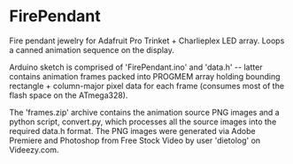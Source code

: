 # FirePendant

Fire pendant jewelry for Adafruit Pro Trinket + Charlieplex LED array. Loops a canned animation sequence on the display.

Arduino sketch is comprised of 'FirePendant.ino' and 'data.h' -- latter contains animation frames packed into PROGMEM array holding bounding rectangle + column-major pixel data for each frame (consumes most of the flash space on the ATmega328).

The 'frames.zip' archive contains the animation source PNG images and a python script, convert.py, which processes all the source images into the required data.h  format. The PNG images were generated via Adobe Premiere and Photoshop from Free Stock Video by user 'dietolog' on Videezy.com.
